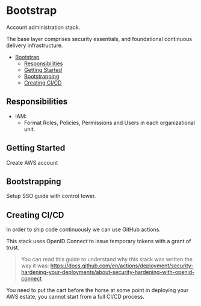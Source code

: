 # Bootstrap

Account administration stack.

The base layer comprises security essentials, and foundational continuous delivery infrastructure.

- [Bootstrap](#bootstrap)
  - [Responsibilities](#responsibilities)
  - [Getting Started](#getting-started)
  - [Bootstrapping](#bootstrapping)
  - [Creating CI/CD](#creating-cicd)

## Responsibilities

- IAM:
  - Format Roles, Policies, Permissions and Users in each organizational unit.

## Getting Started

Create AWS account

## Bootstrapping

Setup SSO guide with control tower.

## Creating CI/CD

In order to ship code continuously we can use GitHub actions.

This stack uses OpenID Connect to issue temporary tokens with a grant of trust.

>You can read this guide to understand why this stack was written the way it was: https://docs.github.com/en/actions/deployment/security-hardening-your-deployments/about-security-hardening-with-openid-connect

You need to put the cart before the horse at some point in deploying your AWS estate, you cannot start from a full CI/CD process.



